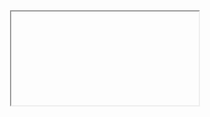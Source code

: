 <center>
<div class="iframe-container iframe-container-for-wxh-500x350" style="-webkit-overflow-scrolling: touch; overflow: auto;"></div>
 <iframe src=""> <p style="font-size: 110%;"><em><strong>IFRAME: </strong> There is iframe content being displayed here but your browser version does not support iframes.</em> Please update your browser to its most recent version and try again.</p> 
 </iframe>
</center>

